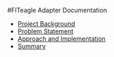 #FITeagle Adapter Documentation

 - [Project Background](1-Project-Background.md)
 - [Problem Statement](2-Problem-Statement.md)
 - [Approach and Implementation](3-Approach-and-Implementation.md)
 - [Summary](4-Summary.md)

